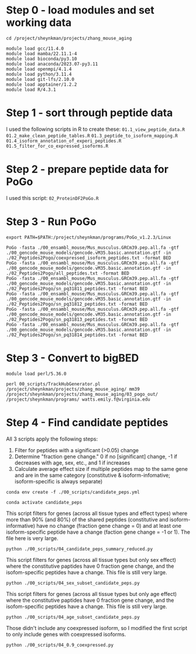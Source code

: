 # Step 0 - load modules and set working data
```
cd /project/sheynkman/projects/zhang_mouse_aging

module load gcc/11.4.0
module load mamba/22.11.1-4
module load bioconda/py3.10
module load anaconda/2023.07-py3.11
module load openmpi/4.1.4
module load python/3.11.4
module load git-lfs/2.10.0
module load apptainer/1.2.2
module load R/4.3.1
```

# Step 1 - sort through peptide data
I used the following scripts in R to create these:
`01.1_view_peptide_data.R`
`01.2_make_clean_peptide_tables.R`
`01.3_peptide_to_isoform_mapping.R`
`01.4_isoform_annotation_of_experi_peptides.R`
`01.5_filter_for_co_expressed_isoforms.R`

# Step 2 - prepare peptide data for PoGo
I used this script:
`02_ProteinDF2PoGo.R`

# Step 3 - Run PoGo
```
export PATH=$PATH:/project/sheynkman/programs/PoGo_v1.2.3/Linux

PoGo -fasta ./00_ensambl_mouse/Mus_musculus.GRCm39.pep.all.fa -gtf ./00_gencode_mouse_models/gencode.vM35.basic.annotation.gtf -in ./02_Peptides2Pogo/coexpressed_isoform_peptides.txt -format BED
PoGo -fasta ./00_ensambl_mouse/Mus_musculus.GRCm39.pep.all.fa -gtf ./00_gencode_mouse_models/gencode.vM35.basic.annotation.gtf -in ./02_Peptides2Pogo/all_peptides.txt -format BED
PoGo -fasta ./00_ensambl_mouse/Mus_musculus.GRCm39.pep.all.fa -gtf ./00_gencode_mouse_models/gencode.vM35.basic.annotation.gtf -in ./02_Peptides2Pogo/sn_pq31811_peptides.txt -format BED
PoGo -fasta ./00_ensambl_mouse/Mus_musculus.GRCm39.pep.all.fa -gtf ./00_gencode_mouse_models/gencode.vM35.basic.annotation.gtf -in ./02_Peptides2Pogo/sn_pq31812_peptides.txt -format BED
PoGo -fasta ./00_ensambl_mouse/Mus_musculus.GRCm39.pep.all.fa -gtf ./00_gencode_mouse_models/gencode.vM35.basic.annotation.gtf -in ./02_Peptides2Pogo/sn_pq31813_peptides.txt -format BED
PoGo -fasta ./00_ensambl_mouse/Mus_musculus.GRCm39.pep.all.fa -gtf ./00_gencode_mouse_models/gencode.vM35.basic.annotation.gtf -in ./02_Peptides2Pogo/sn_pq31814_peptides.txt -format BED
```

# Step 3 - Convert to bigBED
```
module load perl/5.36.0

perl 00_scripts/TrackHubGenerator.pl /project/sheynkman/projects/zhang_mouse_aging/ mm39 /project/sheynkman/projects/zhang_mouse_aging/03_pogo_out/ /project/sheynkman/programs/ watts.emily.f@virginia.edu
```

# Step 4 - Find candidate peptides
All 3 scripts apply the following steps:
1. Filter for peptides with a significant (>0.05) change
2. Determine "fraction gene change." 0 if no [significant] change, -1 if decreases with age, sex, etc., and 1 if increases
3. Calculate average effect size if multiple peptides map to the same gene and are in the same category (constitutive & isoform-infomative; isoform-specific is always separate)

```
conda env create -f ./00_scripts/candidate_peps.yml

conda activate candidate_peps
```
This script filters for genes (across all tissue types and effect types) where more than 90% (and 80%) of the shared peptides (constitutive and isoform-informative) have no change (fraction gene change = 0) and at least one isoform-specific peptide have a change (faction gene change = -1 or 1). The file here is very large.
```
python ./00_scripts/04_candidate_peps_summary_reduced.py
```
This script filters for genes (across all tissue types but only sex effect) where the constitutive paptides have 0 fraction gene change, and the isofom-specific peptides have a change. This file is still very large.
```
python ./00_scripts/04_sex_subset_candidate_peps.py
```
This script filters for genes (across all tissue types but only age effect) where the constitutive paptides have 0 fraction gene change, and the isofom-specific peptides have a change. This file is still very large. 
```
python ./00_scripts/04_age_subset_candidate_peps.py
```
Those didn't include any coexpressed isoform, so I modified the first script to only include genes with coexpressed isoforms.
```
python ./00_scripts/04_0.9_coexpressed.py
```